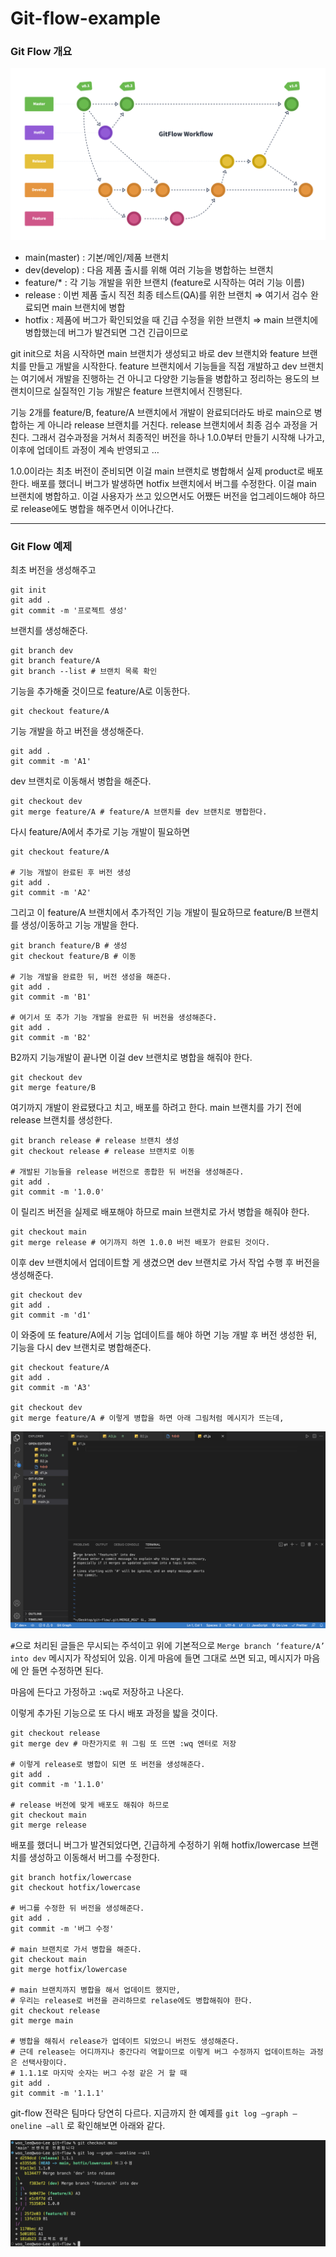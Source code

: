 # Git-flow-example

### Git Flow 개요 

![](./images/beautiful-gitflow-workflow-diagram.png)

- main(master) : 기본/메인/제품 브랜치 
- dev(develop) : 다음 제품 출시를 위해 여러 기능을 병합하는 브랜치 
- feature/* : 각 기능 개발을 위한 브랜치 (feature로 시작하는 여러 기능 이름) 
- release : 이번 제품 출시 직전 최종 테스트(QA)를 위한 브랜치 ⇒ 여기서 검수 완료되면 main 브랜치에 병합 
- hotfix : 제품에 버그가 확인되었을 때 긴급 수정을 위한 브랜치  ⇒ main 브랜치에 병합했는데 버그가 발견되면 그건 긴급이므로

git init으로 처음 시작하면 main 브랜치가 생성되고 바로 dev 브랜치와 feature 브랜치를 만들고 개발을 시작한다. 
feature 브랜치에서 기능들을 직접 개발하고 dev 브랜치는 여기에서 개발을 진행하는 건 아니고 
다양한 기능들을 병합하고 정리하는 용도의 브랜치이므로 실질적인 기능 개발은 feature 브랜치에서 진행된다. 

기능 2개를 feature/B, feature/A 브랜치에서 개발이 완료되더라도 바로 main으로 병합하는 게 아니라 release 브랜치를 거친다. 
release 브랜치에서 최종 검수 과정을 거친다. 그래서 검수과정을 거쳐서 최종적인 버전을 하나 1.0.0부터 만들기 시작해 나가고, 이후에 업데이트 과정이 계속 반영되고 … 

1.0.0이라는 최초 버전이 준비되면 이걸 main 브랜치로 병합해서 실제 product로 배포한다. 
배포를 했더니 버그가 발생하면 hotfix 브랜치에서 버그를 수정한다. 이걸 main 브랜치에 병합하고. 
이걸 사용자가 쓰고 있으면서도 어쨌든 버전을 업그레이드해야 하므로 release에도 병합을 해주면서 이어나간다.

---

### Git Flow 예제

최초 버전을 생성해주고 
```shell
git init 
git add .
git commit -m '프로젝트 생성'
```

브랜치를 생성해준다.
```shell
git branch dev
git branch feature/A
git branch --list # 브랜치 목록 확인 
```

기능을 추가해줄 것이므로 feature/A로 이동한다.
```shell
git checkout feature/A
```
기능 개발을 하고 버전을 생성해준다. 
```shell
git add . 
git commit -m 'A1'
```

dev 브랜치로 이동해서 병합을 해준다.
```shell
git checkout dev
git merge feature/A # feature/A 브랜치를 dev 브랜치로 병합한다. 
```

다시 feature/A에서 추가로 기능 개발이 필요하면
```shell
git checkout feature/A

# 기능 개발이 완료된 후 버전 생성 
git add .
git commit -m 'A2'
```

그리고 이 feature/A 브랜치에서 추가적인 기능 개발이 필요하므로 feature/B 브랜치를 생성/이동하고 기능 개발을 한다. 
```shell
git branch feature/B # 생성
git checkout feature/B # 이동 

# 기능 개발을 완료한 뒤, 버전 생성을 해준다. 
git add .
git commit -m 'B1'

# 여기서 또 추가 기능 개발을 완료한 뒤 버전을 생성해준다. 
git add .
git commit -m 'B2'
```

B2까지 기능개발이 끝나면 이걸 dev 브랜치로 병합을 해줘야 한다. 
```shell
git checkout dev
git merge feature/B
```

여기까지 개발이 완료됐다고 치고, 배포를 하려고 한다. main 브랜치를 가기 전에 release 브랜치를 생성한다.
```shell
git branch release # release 브랜치 생성 
git checkout release # release 브랜치로 이동

# 개발된 기능들을 release 버전으로 종합한 뒤 버전을 생성해준다. 
git add .
git commit -m '1.0.0'
```

이 릴리즈 버전을 실제로 배포해야 하므로 main 브랜치로 가서 병합을 해줘야 한다.
```shell
git checkout main 
git merge release # 여기까지 하면 1.0.0 버전 배포가 완료된 것이다. 
```

이후 dev 브랜치에서 업데이트할 게 생겼으면 dev 브랜치로 가서 작업 수행 후 버전을 생성해준다.
```shell
git checkout dev 
git add .
git commit -m 'd1'
```

이 와중에 또 feature/A에서 기능 업데이트를 해야 하면 기능 개발 후 버전 생성한 뒤, 기능을 다시 dev 브랜치로 병합해준다. 
```shell
git checkout feature/A
git add .
git commit -m 'A3'

git checkout dev 
git merge feature/A # 이렇게 병합을 하면 아래 그림처럼 메시지가 뜨는데, 
```

![](./images/merge-message.png)

`#`으로 처리된 글들은 무시되는 주석이고 
위에 기본적으로 `Merge branch ‘feature/A’ into dev` 메시지가 작성되어 있음. 
이게 마음에 들면 그대로 쓰면 되고, 메시지가 마음에 안 들면 수정하면 된다. 

마음에 든다고 가정하고 `:wq`로 저장하고 나온다.

이렇게 추가된 기능으로 또 다시 배포 과정을 밟을 것이다.
```shell
git checkout release
git merge dev # 마찬가지로 위 그림 또 뜨면 :wq 엔터로 저장

# 이렇게 release로 병합이 되면 또 버전을 생성해준다. 
git add .
git commit -m '1.1.0'

# release 버전에 맞게 배포도 해줘야 하므로 
git checkout main 
git merge release 
```

배포를 했더니 버그가 발견되었다면, 긴급하게 수정하기 위해 hotfix/lowercase 브랜치를 생성하고 이동해서 버그를 수정한다. 

```shell
git branch hotfix/lowercase
git checkout hotfix/lowercase 

# 버그를 수정한 뒤 버전을 생성해준다. 
git add .
git commit -m '버그 수정'

# main 브랜치로 가서 병합을 해준다. 
git checkout main 
git merge hotfix/lowercase

# main 브랜치까지 병합을 해서 업데이트 했지만, 
# 우리는 release로 버전을 관리하므로 relase에도 병합해줘야 한다. 
git checkout release 
git merge main 

# 병합을 해줘서 release가 업데이트 되었으니 버전도 생성해준다. 
# 근데 release는 어디까지나 중간다리 역할이므로 이렇게 버그 수정까지 업데이트하는 과정은 선택사항이다.
# 1.1.1로 마지막 숫자는 버그 수정 같은 거 할 때 
git add .
git commit -m '1.1.1'

```

git-flow 전략은 팀마다 당연히 다르다. 
지금까지 한 예제를 `git log —graph —oneline —all` 로 확인해보면 아래와 같다.

![](./images/result-graph.png)
